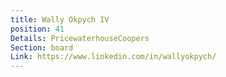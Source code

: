 ```yaml
---
title: Wally Okpych IV
position: 41
Details: PricewaterhouseCoopers
Section: board
Link: https://www.linkedin.com/in/wallyokpych/
---
```


